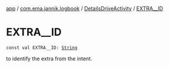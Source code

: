 [app](../../index.md) / [com.ema.jannik.logbook](../index.md) / [DetailsDriveActivity](index.md) / [EXTRA__ID](./-e-x-t-r-a__-i-d.md)

# EXTRA__ID

`const val EXTRA__ID: `[`String`](https://kotlinlang.org/api/latest/jvm/stdlib/kotlin/-string/index.html)

to identify the extra from the intent.

